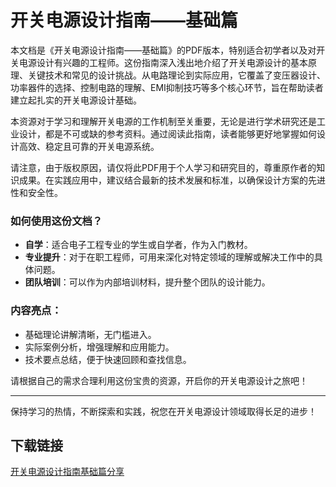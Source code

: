 # 开关电源设计指南——基础篇

本文档是《开关电源设计指南——基础篇》的PDF版本，特别适合初学者以及对开关电源设计有兴趣的工程师。这份指南深入浅出地介绍了开关电源设计的基本原理、关键技术和常见的设计挑战。从电路理论到实际应用，它覆盖了变压器设计、功率器件的选择、控制电路的理解、EMI抑制技巧等多个核心环节，旨在帮助读者建立起扎实的开关电源设计基础。

本资源对于学习和理解开关电源的工作机制至关重要，无论是进行学术研究还是工业设计，都是不可或缺的参考资料。通过阅读此指南，读者能够更好地掌握如何设计高效、稳定且可靠的开关电源系统。

请注意，由于版权原因，请仅将此PDF用于个人学习和研究目的，尊重原作者的知识成果。在实践应用中，建议结合最新的技术发展和标准，以确保设计方案的先进性和安全性。

### 如何使用这份文档？
- **自学**：适合电子工程专业的学生或自学者，作为入门教材。
- **专业提升**：对于在职工程师，可用来深化对特定领域的理解或解决工作中的具体问题。
- **团队培训**：可以作为内部培训材料，提升整个团队的设计能力。

### 内容亮点：
- 基础理论讲解清晰，无门槛进入。
- 实际案例分析，增强理解和应用能力。
- 技术要点总结，便于快速回顾和查找信息。

请根据自己的需求合理利用这份宝贵的资源，开启你的开关电源设计之旅吧！

---

保持学习的热情，不断探索和实践，祝您在开关电源设计领域取得长足的进步！

## 下载链接

[开关电源设计指南基础篇分享](https://pan.quark.cn/s/22c4b328e43a)